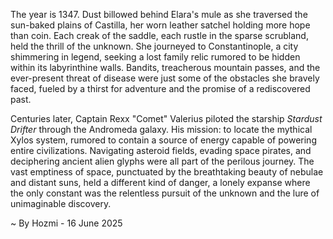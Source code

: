 
The year is 1347.  Dust billowed behind Elara's mule as she traversed the sun-baked plains of Castilla, her worn leather satchel holding more hope than coin.  Each creak of the saddle, each rustle in the sparse scrubland, held the thrill of the unknown.  She journeyed to Constantinople, a city shimmering in legend, seeking a lost family relic rumored to be hidden within its labyrinthine walls. Bandits, treacherous mountain passes, and the ever-present threat of disease were just some of the obstacles she bravely faced, fueled by a thirst for adventure and the promise of a rediscovered past.


Centuries later, Captain Rexx "Comet" Valerius piloted the starship *Stardust Drifter* through the Andromeda galaxy.  His mission: to locate the mythical Xylos system, rumored to contain a source of energy capable of powering entire civilizations.  Navigating asteroid fields, evading space pirates, and deciphering ancient alien glyphs were all part of the perilous journey.  The vast emptiness of space, punctuated by the breathtaking beauty of nebulae and distant suns, held a different kind of danger, a lonely expanse where the only constant was the relentless pursuit of the unknown and the lure of unimaginable discovery.

~ By Hozmi - 16 June 2025
